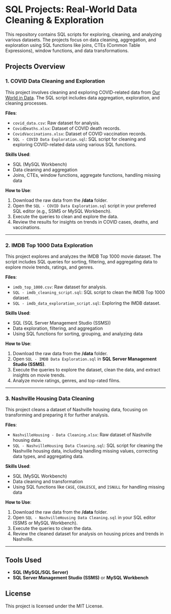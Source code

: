 # SQL Projects: Real-World Data Cleaning & Exploration

This repository contains SQL scripts for exploring, cleaning, and analyzing various datasets.
The projects focus on data cleaning, aggregation, and exploration using SQL functions like joins, CTEs (Common Table Expressions), window functions, and data transformations.

## Projects Overview

### 1. **COVID Data Cleaning and Exploration**
   This project involves cleaning and exploring COVID-related data from [Our World in Data](https://ourworldindata.org/coronavirus). The SQL script includes data aggregation, exploration, and cleaning processes.

   **Files**:
   - `covid_data.csv`: Raw dataset for analysis.
   - `CovidDeaths.xlsx`: Dataset of COVID death records.
   - `CovidVaccinations.xlsx`: Dataset of COVID vaccination records.
   - `SQL - COVID Data Exploration.sql`: SQL script for cleaning and exploring COVID-related data using various SQL functions.

   **Skills Used**:
   - SQL (MySQL Workbench)
   - Data cleaning and aggregation
   - Joins, CTEs, window functions, aggregate functions, handling missing data

   **How to Use**:
   1. Download the raw data from the **/data** folder.
   2. Open the `SQL - COVID Data Exploration.sql` script in your preferred SQL editor (e.g., SSMS or MySQL Workbench).
   3. Execute the queries to clean and explore the data.
   4. Review the results for insights on trends in COVID cases, deaths, and vaccinations.

---

### 2. **IMDB Top 1000 Data Exploration**
   This project explores and analyzes the IMDB Top 1000 movie dataset. The script includes SQL queries for sorting, filtering, and aggregating data to explore movie trends, ratings, and genres.

   **Files**:
   - `imdb_top_1000.csv`: Raw dataset for analysis.
   - `SQL - imdb_cleaning_script.sql`: SQL script to clean the IMDB Top 1000 dataset.
   - `SQL - imdb_data_exploration_script.sql`: Exploring the IMDB dataset.

   **Skills Used**:
   - SQL (SQL Server Management Studio (SSMS))
   - Data exploration, filtering, and aggregation
   - Using SQL functions for sorting, grouping, and analyzing data

   **How to Use**:
   1. Download the raw data from the **/data** folder.
   2. Open `SQL - IMDB Data Exploration.sql` in **SQL Server Management Studio (SSMS)**.
   3. Execute the queries to explore the dataset, clean the data, and extract insights on movie trends.
   4. Analyze movie ratings, genres, and top-rated films.

---

### 3. **Nashville Housing Data Cleaning**
   This project cleans a dataset of Nashville housing data, focusing on transforming and preparing it for further analysis.

   **Files**:
   - `NashvilleHousing - Data Cleaning.xlsx`: Raw dataset of Nashville housing data.
   - `SQL - NashvilleHousing Data Cleaning.sql`: SQL script for cleaning the Nashville housing data, including handling missing values, correcting data types, and aggregating data.

   **Skills Used**:
   - SQL (MySQL Workbench)
   - Data cleaning and transformation
   - Using SQL functions like `CASE`, `COALESCE`, and `ISNULL` for handling missing data

   **How to Use**:
   1. Download the raw data from the **/data** folder.
   2. Open `SQL - NashvilleHousing Data Cleaning.sql` in your SQL editor (SSMS or MySQL Workbench).
   3. Execute the queries to clean the data.
   4. Review the cleaned dataset for analysis on housing prices and trends in Nashville.

---

## Tools Used
- **SQL (MySQL/SQL Server)**
- **SQL Server Management Studio (SSMS)** or **MySQL Workbench**

## License
This project is licensed under the MIT License.
